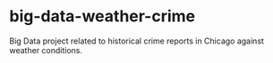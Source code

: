 # big-data-weather-crime
Big Data project related to historical crime reports in Chicago against weather conditions.
